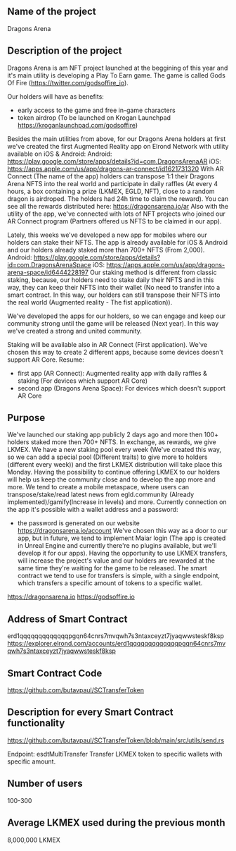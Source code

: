 ## Name of the project
Dragons Arena

## Description of the project
Dragons Arena is am NFT project launched at the beggining of this year and it's main utility is developing a Play To Earn game. The game is called Gods Of Fire (https://twitter.com/godsoffire_io). 

Our holders will have as benefits:
- early access to the game and free in-game characters
- token airdrop (To be launched on Krogan Launchpad https://kroganlaunchpad.com/godsoffire) 

Besides the main utilities from above, for our Dragons Arena holders at first we've created the first Augmented Reality app on Elrond Network with utility available on iOS & Android:
Android: https://play.google.com/store/apps/details?id=com.DragonsArenaAR
iOS: https://apps.apple.com/us/app/dragons-ar-connect/id1621731320
With AR Connect (The name of the app) holders can transpose 1:1 their Dragons Arena NFTS into the real world and participate in daily raffles (At every 4 hours, a box containing a prize (LKMEX, EGLD, NFT), close to a random dragon is airdroped. The holders had 24h time to claim the reward). You can see all the rewards distributed here: https://dragonsarena.io/ar
Also with the utility of the app, we've connected with lots of NFT projects who joined our AR Connect program (Partners offered us NFTS to be claimed in our app).


Lately, this weeks we've developed a new app for mobiles where our holders can stake their NFTS. The app is already available for iOS & Android and our holders already staked more than 700+ NFTS (From 2,000).
Android: https://play.google.com/store/apps/details?id=com.DragonsArenaSpace
iOS: https://apps.apple.com/us/app/dragons-arena-space/id6444228197
Our staking method is different from classic staking, because, our holders need to stake daily their NFTS and in this way, they can keep their NFTS into their wallet (No need to transfer into a smart contract. In this way, our holders can still transpose their NFTS into the real world (Augmented reality - The fist application)).

We've developed the apps for our holders, so we can engage and keep our community strong until the game will be released (Next year). In this way we've created a strong and united community.

Staking will be available also in AR Connect (First application). We've chosen this way to create 2 different apps, because some devices doesn't support AR Core.
Resume: 
- first app (AR Connect): Augmented reality app with daily raffles & staking (For devices which support AR Core)
- second app (Dragons Arena Space): For devices which doesn't support AR Core


## Purpose
We've launched our staking app publicly 2 days ago and more then 100+ holders staked more then 700+ NFTS.
In exchange, as rewards, we give LKMEX.
We have a new staking pool every week (We've created this way, so we can add a special pool (Different traits) to give more to holders (different every week)) and the first LKMEX distribution will take place this Monday.
Having the possibility to continue offering LKMEX to our holders will help us keep the community close and to develop the app more and more. We tend to create a mobile metaspace, where users can transpose/stake/read latest news from egld.community (Already implemented)/gamify(Increase in levels) and more.
Currently connection on the app it's possible with a wallet address and a password:
- the password is generated on our website https://dragonsarena.io/account
We've chosen this way as a door to our app, but in future, we tend to implement Maiar login (The app is created in Unreal Engine and currently there're no plugins available, but we'll develop it for our apps).
Having the opportunity to use LKMEX transfers, will increase the project's value and our holders are rewarded at the same time they're waiting for the game to be released.
The smart contract we tend to use for transfers is simple, with a single endpoint, which transfers a specific amount of tokens to a specific wallet.

https://dragonsarena.io
https://godsoffire.io

## Address of Smart Contract
erd1qqqqqqqqqqqqqpgqn64cnrs7mvqwh7s3ntaxceyzt7jyaqwwsteskf8ksp
https://explorer.elrond.com/accounts/erd1qqqqqqqqqqqqqpgqn64cnrs7mvqwh7s3ntaxceyzt7jyaqwwsteskf8ksp

## Smart Contract Code
https://github.com/butavpaul/SCTransferToken

## Description for every Smart Contract functionality
https://github.com/butavpaul/SCTransferToken/blob/main/src/utils/send.rs

Endpoint: esdtMultiTransfer
Transfer LKMEX token to specific wallets with specific amount.

## Number of users
100-300

## Average LKMEX used during the previous month
8,000,000 LKMEX